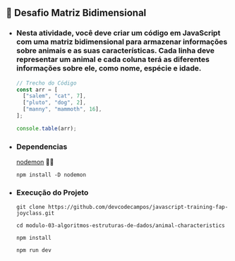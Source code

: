 ## 🚀 Desafio Matriz Bidimensional
- ### Nesta atividade, você deve criar um código em JavaScript com uma matriz bidimensional para armazenar informações sobre animais e as suas características. Cada linha deve representar um animal e cada coluna terá as diferentes informações sobre ele, como nome, espécie e idade.


    ```js
    // Trecho do Código
    const arr = [
      ["salem", "cat", 7],
      ["pluto", "dog", 2],
      ["manny", "mammoth", 16],
    ];

    console.table(arr);
    ```

- ### Dependencias
  
  [nodemon](https://www.npmjs.com/package/nodemon) 📝🔗
   ```
  npm install -D nodemon
   ```

- ### Execução do Projeto
    ```
    git clone https://github.com/devcodecampos/javascript-training-fap-joyclass.git

    cd modulo-03-algoritmos-estruturas-de-dados/animal-characteristics

    npm install

    npm run dev
    ```